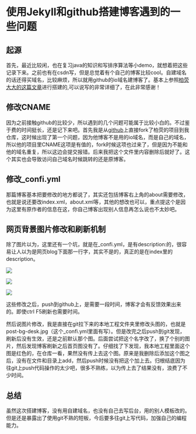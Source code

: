 # 使用Jekyll和github搭建博客遇到的一些问题

## 起源

首先，最近比较闲，也在复习java的知识和写排序算法等小demo，就想着把这些记录下来。之前也有在csdn写，但是总觉着有个自己的博客比较cool。自建域名的话还得买域名，比较麻烦，所以就用github的io域名建博客了。基本上参照[柏荧大大的这篇文章](https://www.jianshu.com/p/e68fba58f75c)进行搭建的,可以说写的非常详细了，在此非常感谢！

## 修改CNAME

因为之前接触github的比较少，所以遇到的几个问题可能属于比较小白的。不过鉴于费的时间挺长，还是记下来吧。首先我是从[github]([github](https://github.com/qiubaiying/qiubaiying.github.io))上直接fork了柏荧的项目到我仓库，这时候出现了第一个问题，因为他博客不是用的io域名，而是自己的域名，所以他的项目里CNAME这项是有值的，fork时候这项也过来了，但是因为不能和他的域名重复，所以这边会提交报错。后来我把这个文件里内容删除后就好了。这个其实也会导致访问自己域名时候跳转的还是原博客。

## 修改_confi.yml

那篇博客基本把要修改的地方都说了，其实还包括博客右上角的about需要修改，也就是说还要改index.xml，about.xml等，其他的想改也可以，重点提这个是因为这里有原作者的信息在这，你自己博客出现别人信息再怎么说也不太妙吧。

## 网页背景图片修改和刷新机制

除了图片以为，这里还有一个坑，就是在_confi.yml，是有description:的，很容易让人以为是网页blog下面那一行字，其实不是的，真正的是在index里的description。

![]({{https://chloeclockc.github.io/}}\assets\1552664371995.png)

![]({{https://chloeclockc.github.io/}}\assets\config.jpg)

![]({{https://chloeclockc.github.io/}}\assets\index.jpg)

这些修改之后，push到github上，是需要一段时间，博客才会有反馈效果出来的。即使ctrl F5刷新也需要时间。

然后说图片修改，我是直接在git拉下来的本地工程文件夹里修改头图的，也就是post-bg-desk.jpg（这个_confi.yml里面有写）。但是改完之后push到git发现，刷新后没有生效，还是之前默认那个图。后面尝试把这个名字改了，换了个别的图片，然后发现博客刷新之后首页图没有了。仔细找了下发现，我本地工程里面这个图是红色的，在仓库一看，果然没有传上去这个图。原来是我删除后添加这个图之后，没有在文件和目录上add，然后push时候没有把这个加上去。归根结底因为往git上push代码操作的太少吧，很多不熟练，以为传上去了结果没有，浪费了不少时间。

## 总结

虽然这次搭建博客，没有用自建域名，也没有自己去写后台，用的别人模板改的。但是还是暴露出了使用git不熟的短板，今后要多往git上写代码，加强自己的编程能力。